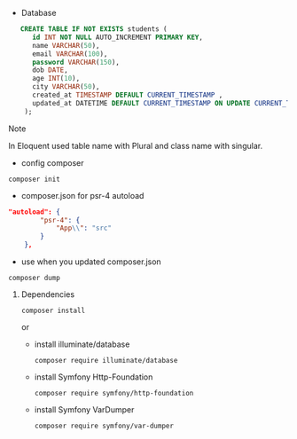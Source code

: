 - Database
```sql
   CREATE TABLE IF NOT EXISTS students (
      id INT NOT NULL AUTO_INCREMENT PRIMARY KEY,
      name VARCHAR(50),
      email VARCHAR(100),
      password VARCHAR(150),
      dob DATE,
      age INT(10),
      city VARCHAR(50),
      created_at TIMESTAMP DEFAULT CURRENT_TIMESTAMP ,
      updated_at DATETIME DEFAULT CURRENT_TIMESTAMP ON UPDATE CURRENT_TIMESTAMP
    );
```

> [!NOTE]
> In Eloquent used table name with Plural and class name with singular.

- config composer 
```shell
composer init
```

- composer.json for psr-4 autoload
```json
"autoload": {
        "psr-4": {
            "App\\": "src"
        }
    },
```

- use when you updated composer.json
```shell
composer dump
```

1. Dependencies
    ```shell
    composer install
    ```
    or

    - install illuminate/database
        ```shell
        composer require illuminate/database
        ```

    - install Symfony Http-Foundation
        ```shell
        composer require symfony/http-foundation
        ```

    - install Symfony VarDumper
        ```shell
        composer require symfony/var-dumper
        ``` 